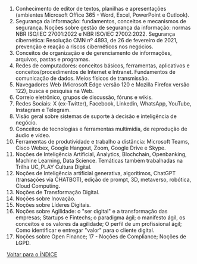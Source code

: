 1. Conhecimento de editor de textos, planilhas e apresentações (ambientes Microsoft Office 365 - Word, Excel, PowerPoint e Outlook).
2. Segurança da informação: fundamentos, conceitos e mecanismos de segurança. Noções sobre gestão de segurança da informação: normas NBR ISO/IEC 27001:2022 e NBR ISO/IEC 27002:2022. Segurança cibernética: Resolução CMN nº 4893, de 26 de fevereiro de 2021, prevenção e reação a riscos cibernéticos nos negócios.
3. Conceitos de organização e de gerenciamento de informações, arquivos, pastas e programas. 
4. Redes de computadores: conceitos básicos, ferramentas, aplicativos e conceitos/procedimentos de Internet e Intranet. Fundamentos de comunicação de dados. Meios físicos de transmissão.
5. Navegadores Web (Microsoft Edge versão 120 e Mozilla Firefox versão 122), busca e pesquisa na Web.
6. Correio eletrônico, grupos de discussão, fóruns e wikis.
7. Redes Sociais: X (ex-Twitter), Facebook, Linkedin, WhatsApp, YouTube, Instagram e Telegram.
8. Visão geral sobre sistemas de suporte à decisão e inteligência de negócio.
9. Conceitos de tecnologias e ferramentas multimídia, de reprodução de áudio e vídeo.
10. Ferramentas de produtividade e trabalho a distância: Microsoft Teams, Cisco Webex, Google Hangout, Zoom, Google Drive e Skype.
11. Noções de Inteligência Artificial, Analytics, Blochchain, Openbanking, Machine Learning, Data Science. Temáticas também trabalhadas na Trilha UC_PLAY Cultura Digital. 
12. Noções de Inteligência artificial generativa, algorítimos, ChatGPT (transações via CHATBOT), edição de prompt, 3D, metaverso, robótica, Cloud Computing.
13. Noções de Transformação Digital.
14. Noções sobre Inovação.
15. Noções sobre Líderes Digitais.
16. Noções sobre Agilidade: o "ser digital" e a transformação das empresas; Startups e Fintechs; o paradigma ágil; o manifesto ágil, os conceitos e os valores da agilidade; O perfil de um profissional ágil; Como identificar e entregar "valor" para o cliente digital.
17. Noções sobre Open Finance; 17 - Noções de Compliance; Noções de LGPD.

[Voltar para o ÍNDICE](https://github.com/andersonjeronimo/concurso_caixa_2024/blob/main/0.%20INDEX.md)

